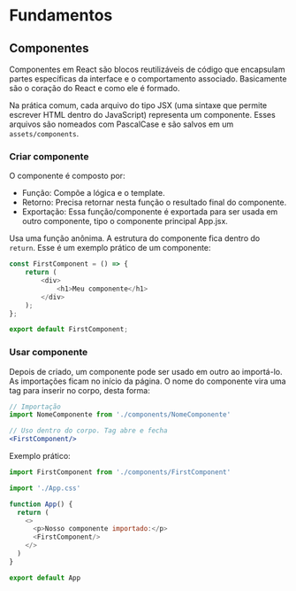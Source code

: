 # Fundamentos

## Componentes

Componentes em React são blocos reutilizáveis de código que encapsulam partes específicas da interface e o comportamento associado. Basicamente são o coração do React e como ele é formado.

Na prática comum, cada arquivo do tipo JSX (uma sintaxe que permite escrever HTML dentro do JavaScript) representa um componente. Esses arquivos são nomeados com PascalCase e são salvos em um `assets/components`.

### Criar componente

O componente é composto por:

* Função: Compõe a lógica e o template.
* Retorno: Precisa retornar nesta função o resultado final do componente.
* Exportação: Essa função/componente é exportada para ser usada em outro componente, tipo o componente principal App.jsx.

Usa uma função anônima. A estrutura do componente fica dentro do `return`. Esse é um exemplo prático de um componente:

```javascript
const FirstComponent = () => {
    return (
        <div>
            <h1>Meu componente</h1>
        </div>
    );
};

export default FirstComponent;
```

### Usar componente

Depois de criado, um componente pode ser usado em outro ao importá-lo. As importações ficam no início da página. O nome do componente vira uma tag para inserir no corpo, desta forma:

```jsx
// Importação
import NomeComponente from './components/NomeComponente'

// Uso dentro do corpo. Tag abre e fecha
<FirstComponent/>
```

Exemplo prático:

```javascript
import FirstComponent from './components/FirstComponent'

import './App.css'

function App() {
  return (
    <>
      <p>Nosso componente importado:</p>
      <FirstComponent/>
    </>
  )
}

export default App
```
